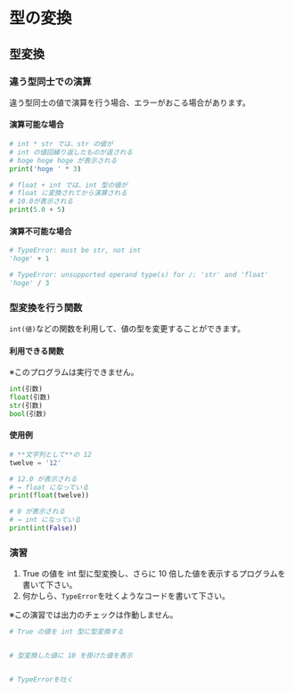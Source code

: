 # 型の変換

## 型変換

### 違う型同士での演算

違う型同士の値で演算を行う場合、エラーがおこる場合があります。

#### 演算可能な場合

```py
# int * str では、str の値が
# int の値回繰り返したものが返される
# hoge hoge hoge が表示される
print('hoge ' * 3)

# float + int では、int 型の値が
# float に変換されてから演算される
# 10.0が表示される
print(5.0 + 5)
```

#### 演算不可能な場合

```py
# TypeError: must be str, not int
'hoge' + 1
```

```py
# TypeError: unsupported operand type(s) for /: 'str' and 'float'
'hoge' / 3
```

### 型変換を行う関数

`int(値)`などの関数を利用して、値の型を変更することができます。

#### 利用できる関数

※このプログラムは実行できません。

```py
int(引数)
float(引数)
str(引数)
bool(引数)
```

#### 使用例

```py
# **文字列として**の 12
twelve = '12'

# 12.0 が表示される
# → float になっている
print(float(twelve))

# 0 が表示される
# → int になっている
print(int(False))
```

### 演習

1. True の値を int 型に型変換し、さらに 10 倍した値を表示するプログラムを書いて下さい。
2. 何かしら、`TypeError`を吐くようなコードを書いて下さい。

※この演習では出力のチェックは作動しません。

```py
# True の値を int 型に型変換する


# 型変換した値に 10 を掛けた値を表示


# TypeErrorを吐く


```
